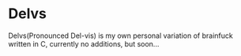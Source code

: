 Delvs
=====

Delvs(Pronounced Del-vis) is my own personal variation of brainfuck written in C, currently no additions, but soon...

